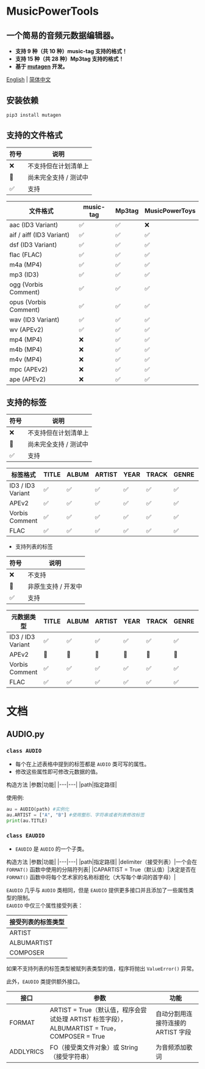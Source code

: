 # MusicPowerTools
## 一个简易的音频元数据编辑器。
* **支持 9 种（共 10 种）music-tag 支持的格式！**
* **支持 15 种（共 28 种）Mp3tag 支持的格式！**
* **基于 [mutagen](https://github.com/quodlibet/mutagen) 开发。**

[English](https://github.com/hexin-lin-1024/MusicPowerToys/blob/main/README.md) | [简体中文](https://github.com/hexin-lin-1024/MusicPowerToys/blob/main/README.sc.md)
## 安装依赖
`pip3 install mutagen`

## 支持的文件格式
|符号|说明|
|---|---|
|:x:|不支持但在计划清单上|
|🔘|尚未完全支持 / 测试中|
|:white_check_mark:|支持|

|文件格式|music-tag|Mp3tag|MusicPowerToys|
|---|---|---|---|
|aac (ID3 Variant)|:white_check_mark:|:white_check_mark:|:x:|
|aif / aiff (ID3 Variant)|:white_check_mark:|:white_check_mark:|:white_check_mark:|
|dsf (ID3 Variant)|:white_check_mark:|:white_check_mark:|:white_check_mark:|
|flac (FLAC)|:white_check_mark:|:white_check_mark:|:white_check_mark:|
|m4a (MP4)|:white_check_mark:|:white_check_mark:|:white_check_mark:|
|mp3 (ID3)|:white_check_mark:|:white_check_mark:|:white_check_mark:|
|ogg (Vorbis Comment)|:white_check_mark:|:white_check_mark:|:white_check_mark:|
|opus (Vorbis Comment)|:white_check_mark:|:white_check_mark:|:white_check_mark:|
|wav (ID3 Variant)|:white_check_mark:|:white_check_mark:|:white_check_mark:|
|wv (APEv2)|:white_check_mark:|:white_check_mark:|:white_check_mark:|
|mp4 (MP4)|:x:|:white_check_mark:|:white_check_mark:|
|m4b (MP4)|:x:|:white_check_mark:|:white_check_mark:|
|m4v (MP4)|:x:|:white_check_mark:|:white_check_mark:|
|mpc (APEv2)|:x:|:white_check_mark:|:white_check_mark:|
|ape (APEv2)|:x:|:white_check_mark:|:white_check_mark:|

## 支持的标签
|符号|说明|
|---|---|
|:x:|不支持但在计划清单上|
|🔘|尚未完全支持 / 测试中|
|:white_check_mark:|支持|

|标签格式|TITLE|ALBUM|ARTIST|YEAR|TRACK|GENRE|COMMENT|ALBUMARTIST|COMPOSER|DISCNUMBER|LYRICS|
|---|---|---|---|---|---|---|---|---|---|---|---|
|ID3 / ID3 Variant|:white_check_mark:|:white_check_mark:|:white_check_mark:|:white_check_mark:|:white_check_mark:|:white_check_mark:|:white_check_mark:|:white_check_mark:|:white_check_mark:|:white_check_mark:|🔘|
|APEv2|:white_check_mark:|:white_check_mark:|:white_check_mark:|:white_check_mark:|:white_check_mark:|:white_check_mark:|:white_check_mark:|:white_check_mark:|:white_check_mark:|:white_check_mark:|:white_check_mark:|
|Vorbis Comment|:white_check_mark:|:white_check_mark:|:white_check_mark:|:white_check_mark:|:white_check_mark:|:white_check_mark:|:white_check_mark:|:white_check_mark:|:white_check_mark:|:white_check_mark:|:white_check_mark:|
|FLAC|:white_check_mark:|:white_check_mark:|:white_check_mark:|:white_check_mark:|:white_check_mark:|:white_check_mark:|:white_check_mark:|:white_check_mark:|:white_check_mark:|:white_check_mark:|:white_check_mark:|

* 支持列表的标签

|符号|说明|
|---|---|
|:x:|不支持|
|🔘|非原生支持 / 开发中|
|:white_check_mark:|支持|

|元数据类型|TITLE|ALBUM|ARTIST|YEAR|TRACK|GENRE|COMMENT|ALBUMARTIST|COMPOSER|DISCNUMBER|LYRICS|
|---|---|---|---|---|---|---|---|---|---|---|---|
|ID3 / ID3 Variant|:white_check_mark:|:white_check_mark:|:white_check_mark:|:white_check_mark:|:white_check_mark:|:white_check_mark:|:white_check_mark:|:white_check_mark:|:white_check_mark:|:white_check_mark:|🔘|
|APEv2|🔘|🔘|🔘|🔘|🔘|🔘|🔘|🔘|🔘|🔘|🔘|
|Vorbis Comment|:white_check_mark:|:white_check_mark:|:white_check_mark:|:white_check_mark:|:white_check_mark:|:white_check_mark:|:white_check_mark:|:white_check_mark:|:white_check_mark:|:white_check_mark:|:white_check_mark:|
|FLAC|:white_check_mark:|:white_check_mark:|:white_check_mark:|:white_check_mark:|:white_check_mark:|:white_check_mark:|:white_check_mark:|:white_check_mark:|:white_check_mark:|:white_check_mark:|:white_check_mark:|

# 文档
## AUDIO.py
### `class AUDIO`
* 每个在上述表格中提到的标签都是 `AUDIO` 类可写的属性。
* 修改这些属性即可修改元数据的值。

构造方法
|参数|功能|
|---|---|
|path|指定路径|

使用例:
```Python
au = AUDIO(path) #实例化
au.ARTIST = ["A", "B"] #使用整形、字符串或者列表修改标签
print(au.TITLE)
```

### `class EAUDIO`
* `EAUDIO` 是 `AUDIO` 的一个子类。

构造方法
|参数|功能|
|---|---|
|path|指定路径|
|delimiter（接受列表）|一个会在 `FORMAT()` 函数中使用的分隔符列表|
|CAPARTIST = True（默认值）|决定是否在 `FORMAT()` 函数中将每个艺术家的名称标题化（大写每个单词的首字母）|

`EAUDIO` 几乎与 `AUDIO` 类相同，但是 `EAUDIO` 提供更多接口并且添加了一些属性类型的限制。  
 `EAUDIO` 中仅三个属性接受列表：

|接受列表的标签类型|
|---|
|ARTIST|
|ALBUMARTIST|
|COMPOSER|

如果不支持列表的标签类型被赋列表类型的值，程序将抛出 `ValueError()` 异常。

此外，`EAUDIO` 类提供额外接口。

|接口|参数|功能|
|---|---|---|
|FORMAT|ARTIST = True（默认值，程序会尝试处理 ARTIST 标签字段），ALBUMARTIST = True，COMPOSER = True|自动分割用连接符连接的 ARTIST 字段|
|ADDLYRICS|FO（接受类文件对象）或 String（接受字符串）|为音频添加歌词|
